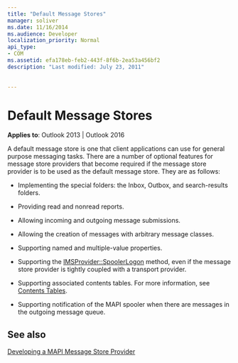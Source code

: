 ```yaml
---
title: "Default Message Stores"
manager: soliver
ms.date: 11/16/2014
ms.audience: Developer
localization_priority: Normal
api_type:
- COM
ms.assetid: efa178eb-feb2-443f-8f6b-2ea53a456bf2
description: "Last modified: July 23, 2011"
 
 
---
```


# Default Message Stores

  
  
**Applies to**: Outlook 2013 | Outlook 2016 
  
A default message store is one that client applications can use for general purpose messaging tasks. There are a number of optional features for message store providers that become required if the message store provider is to be used as the default message store. They are as follows:
  
- Implementing the special folders: the Inbox, Outbox, and search-results folders.
    
- Providing read and nonread reports.
    
- Allowing incoming and outgoing message submissions.
    
- Allowing the creation of messages with arbitrary message classes.
    
- Supporting named and multiple-value properties.
    
- Supporting the [IMSProvider::SpoolerLogon](imsprovider-spoolerlogon.md) method, even if the message store provider is tightly coupled with a transport provider. 
    
- Supporting associated contents tables. For more information, see [Contents Tables](contents-tables.md).
    
- Supporting notification of the MAPI spooler when there are messages in the outgoing message queue.
    
## See also



[Developing a MAPI Message Store Provider](developing-a-mapi-message-store-provider.md)

